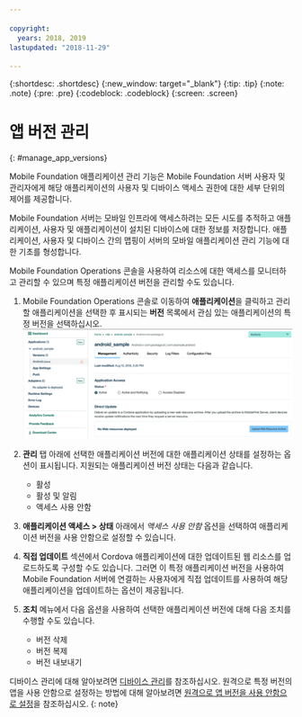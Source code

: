 ```yaml
---

copyright:
  years: 2018, 2019
lastupdated: "2018-11-29"

---
```


{:shortdesc: .shortdesc}
{:new_window: target="_blank"}
{:tip: .tip}
{:note: .note}
{:pre: .pre}
{:codeblock: .codeblock}
{:screen: .screen}

# 앱 버전 관리
{: #manage_app_versions}

Mobile Foundation 애플리케이션 관리 기능은 Mobile Foundation 서버 사용자 및 관리자에게 해당 애플리케이션의 사용자 및 디바이스 액세스 권한에 대한 세부 단위의 제어를 제공합니다.

Mobile Foundation 서버는 모바일 인프라에 액세스하려는 모든 시도를 추적하고 애플리케이션, 사용자 및 애플리케이션이 설치된 디바이스에 대한 정보를 저장합니다. 애플리케이션, 사용자 및 디바이스 간의 맵핑이 서버의 모바일 애플리케이션 관리 기능에 대한 기초를 형성합니다.

Mobile Foundation Operations 콘솔을 사용하여 리소스에 대한 액세스를 모니터하고 관리할 수 있으며 특정 애플리케이션 버전을 관리할 수도 있습니다.

1.  Mobile Foundation Operations 콘솔로 이동하여 **애플리케이션**을 클릭하고 관리할 애플리케이션을 선택한 후 표시되는 **버전** 목록에서 관심 있는 애플리케이션의 특정 버전을 선택하십시오.
    ![애플리케이션 버전 관리](images/app_version_management.png)

2. **관리** 탭 아래에 선택한 애플리케이션 버전에 대한 애플리케이션 상태를 설정하는 옵션이 표시됩니다. 지원되는 애플리케이션 버전 상태는 다음과 같습니다.
   * 활성
   * 활성 및 알림
   * 액세스 사용 안함
3. **애플리케이션 액세스 > 상태** 아래에서 *액세스 사용 안함* 옵션을 선택하여 애플리케이션 버전을 사용 안함으로 설정할 수 있습니다.
4. **직접 업데이트** 섹션에서 Cordova 애플리케이션에 대한 업데이트된 웹 리소스를 업로드하도록 구성할 수도 있습니다. 그러면 이 특정 애플리케이션 버전을 사용하여 Mobile Foundation 서버에 연결하는 사용자에게 직접 업데이트를 사용하여 해당 애플리케이션을 업데이트하는 옵션이 제공됩니다.
5. **조치** 메뉴에서 다음 옵션을 사용하여 선택한 애플리케이션 버전에 대해 다음 조치를 수행할 수도 있습니다.
   *  버전 삭제
   *  버전 복제
   *  버전 내보내기


디바이스 관리에 대해 알아보려면 [디바이스 관리](manage_devices.html)를 참조하십시오. 원격으로 특정 버전의 앱을 사용 안함으로 설정하는 방법에 대해 알아보려면 [ 원격으로 앱 버전을 사용 안함으로 설정](remote_disable_app_version.html)을 참조하십시오.
{: note}

